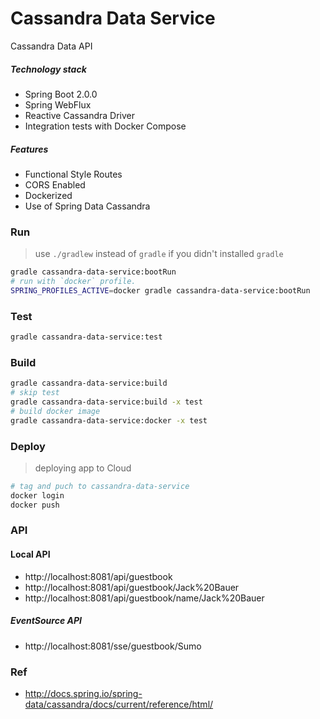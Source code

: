 Cassandra Data Service
======================
Cassandra Data API

##### Technology stack
* Spring Boot 2.0.0
* Spring WebFlux
* Reactive Cassandra Driver
* Integration tests with Docker Compose

##### Features
* Functional Style Routes
* CORS Enabled 
* Dockerized 
* Use of Spring Data Cassandra

### Run
> use `./gradlew` instead of `gradle` if you didn't installed `gradle`
```bash
gradle cassandra-data-service:bootRun
# run with `docker` profile.
SPRING_PROFILES_ACTIVE=docker gradle cassandra-data-service:bootRun
```
### Test
```bash
gradle cassandra-data-service:test
```
### Build
```bash
gradle cassandra-data-service:build
# skip test
gradle cassandra-data-service:build -x test 
# build docker image
gradle cassandra-data-service:docker -x test 
```

### Deploy
> deploying app to Cloud
```bash
# tag and puch to cassandra-data-service
docker login
docker push
```

### API

#### Local API 
* http://localhost:8081/api/guestbook
* http://localhost:8081/api/guestbook/Jack%20Bauer
* http://localhost:8081/api/guestbook/name/Jack%20Bauer

##### EventSource API
* http://localhost:8081/sse/guestbook/Sumo

### Ref
* http://docs.spring.io/spring-data/cassandra/docs/current/reference/html/
